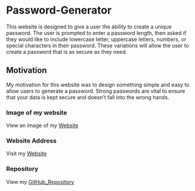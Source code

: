 # Password-Generator
This website is designed to give a user the ability to create a unique password.  The user is prompted to enter a password length, then asked if they would like to include lowercase letter, uppercase letters, numbers, or special characters in their password.  These variations will allow the user to create a password that is as secure as they need.

## Motivation
My motivation for this website was to design something simple and easy to allow users to generate a password.  Strong passwords are vital to ensure that your data is kept secure and doesn't fall into the wrong hands.  


### Image of my website

View an image of my [Website](Assets/webpage_screenshot.png)

### Website Address

Visit my [Website](https://joshwalters34.github.io/Password-Generator/)

### Repository

View my [GitHub_Repository](https://github.com/joshwalters34/Password-Generator)
